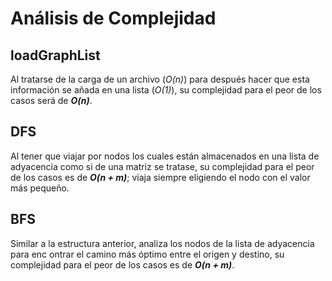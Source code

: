 # Análisis de Complejidad

## loadGraphList

Al tratarse de la carga de un archivo (*O(n)*) para después hacer que esta información se añada en una lista (*O(1)*), su complejidad para el peor de los casos será de ***O(n)***.   

## DFS

Al tener que viajar por nodos los cuales están almacenados en una lista de adyacencia como si de una matriz se tratase, su complejidad para el peor de los casos es de ***O(n + m)***; viaja siempre eligiendo el nodo con el valor más pequeño.

## BFS

Similar a la estructura anterior, analiza los nodos de la lista de adyacencia para enc ontrar el camino más óptimo entre el origen y destino, su complejidad para el peor de los casos es de ***O(n + m)***.